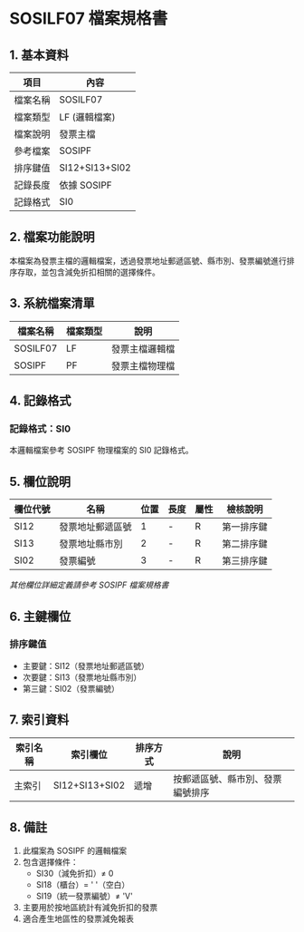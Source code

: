 # SOSILF07 檔案規格書

## 1. 基本資料

| 項目 | 內容 |
|------|------|
| 檔案名稱 | SOSILF07 |
| 檔案類型 | LF (邏輯檔案) |
| 檔案說明 | 發票主檔 |
| 參考檔案 | SOSIPF |
| 排序鍵值 | SI12+SI13+SI02 |
| 記錄長度 | 依據 SOSIPF |
| 記錄格式 | SI0 |

## 2. 檔案功能說明

本檔案為發票主檔的邏輯檔案，透過發票地址郵遞區號、縣市別、發票編號進行排序存取，並包含減免折扣相關的選擇條件。

## 3. 系統檔案清單

| 檔案名稱 | 檔案類型 | 說明 |
|----------|----------|------|
| SOSILF07 | LF | 發票主檔邏輯檔 |
| SOSIPF | PF | 發票主檔物理檔 |

## 4. 記錄格式

### 記錄格式：SI0

本邏輯檔案參考 SOSIPF 物理檔案的 SI0 記錄格式。

## 5. 欄位說明

| 欄位代號 | 名稱 | 位置 | 長度 | 屬性 | 檢核說明 |
|----------|------|------|------|------|----------|
| SI12 | 發票地址郵遞區號 | 1 | - | R | 第一排序鍵 |
| SI13 | 發票地址縣市別 | 2 | - | R | 第二排序鍵 |
| SI02 | 發票編號 | 3 | - | R | 第三排序鍵 |

*其他欄位詳細定義請參考 SOSIPF 檔案規格書*

## 6. 主鍵欄位

### 排序鍵值
- 主要鍵：SI12（發票地址郵遞區號）
- 次要鍵：SI13（發票地址縣市別）
- 第三鍵：SI02（發票編號）

## 7. 索引資料

| 索引名稱 | 索引欄位 | 排序方式 | 說明 |
|----------|----------|----------|------|
| 主索引 | SI12+SI13+SI02 | 遞增 | 按郵遞區號、縣市別、發票編號排序 |

## 8. 備註

1. 此檔案為 SOSIPF 的邏輯檔案
2. 包含選擇條件：
   - SI30（減免折扣）≠ 0
   - SI18（櫃台）= ' '（空白）
   - SI19（統一發票編號）≠ 'V'
3. 主要用於按地區統計有減免折扣的發票
4. 適合產生地區性的發票減免報表 
